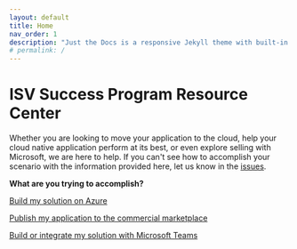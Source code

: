 ```yaml
---
layout: default
title: Home
nav_order: 1
description: "Just the Docs is a responsive Jekyll theme with built-in search that is easily customizable and hosted on GitHub Pages."
# permalink: /
---
```


# ISV Success Program Resource Center

Whether you are looking to move your application to the cloud, help your cloud native application perform at its best, or even explore selling with Microsoft, we are here to help. If you can't see how to accomplish your scenario with the information provided here, let us know in the [issues](https://github.com/Azure/isv-success-program-resources/issues).

**What are you trying to accomplish?**

[Build my solution on Azure](./azure)

[Publish my application to the commercial marketplace](./marketplace)

[Build or integrate my solution with Microsoft Teams](./teams)